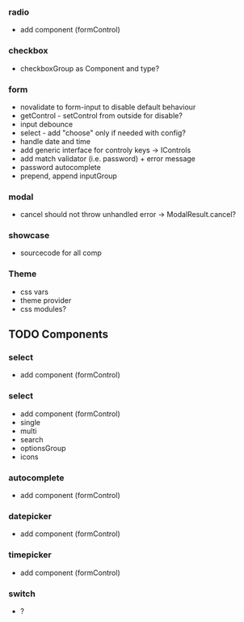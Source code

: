 ### radio 
- add component (formControl)

### checkbox
- checkboxGroup as Component and type?

### form 
- novalidate to form-input to disable default behaviour
- getControl - setControl from outside for disable?
- input debounce
- select - add "choose" only if needed with config?
- handle date and time
- add generic interface for controly keys -> IControls<T>
- add match validator (i.e. password) + error message
- password autocomplete
- prepend, append inputGroup

### modal 
- cancel should not throw unhandled error -> ModalResult.cancel?

### showcase 
- sourcecode for all comp

### Theme
- css vars
- theme provider
- css modules?

## TODO Components



### select 
- add component (formControl)

### select 
- add component (formControl)
- single
- multi
- search
- optionsGroup
- icons

### autocomplete
- add component (formControl)

### datepicker
- add component (formControl)

### timepicker
- add component (formControl)

### switch
- ?
